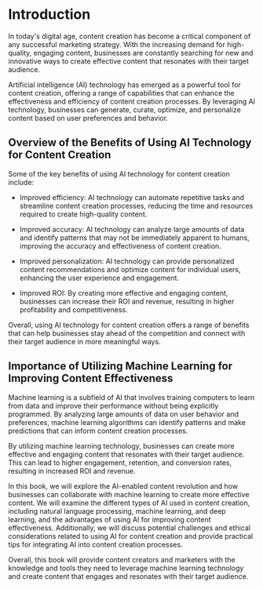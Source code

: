 Introduction
============

In today's digital age, content creation has become a critical component of any successful marketing strategy. With the increasing demand for high-quality, engaging content, businesses are constantly searching for new and innovative ways to create effective content that resonates with their target audience.

Artificial intelligence (AI) technology has emerged as a powerful tool for content creation, offering a range of capabilities that can enhance the effectiveness and efficiency of content creation processes. By leveraging AI technology, businesses can generate, curate, optimize, and personalize content based on user preferences and behavior.

Overview of the Benefits of Using AI Technology for Content Creation
--------------------------------------------------------------------

Some of the key benefits of using AI technology for content creation include:

* Improved efficiency: AI technology can automate repetitive tasks and streamline content creation processes, reducing the time and resources required to create high-quality content.

* Improved accuracy: AI technology can analyze large amounts of data and identify patterns that may not be immediately apparent to humans, improving the accuracy and effectiveness of content creation.

* Improved personalization: AI technology can provide personalized content recommendations and optimize content for individual users, enhancing the user experience and engagement.

* Improved ROI: By creating more effective and engaging content, businesses can increase their ROI and revenue, resulting in higher profitability and competitiveness.

Overall, using AI technology for content creation offers a range of benefits that can help businesses stay ahead of the competition and connect with their target audience in more meaningful ways.

Importance of Utilizing Machine Learning for Improving Content Effectiveness
----------------------------------------------------------------------------

Machine learning is a subfield of AI that involves training computers to learn from data and improve their performance without being explicitly programmed. By analyzing large amounts of data on user behavior and preferences, machine learning algorithms can identify patterns and make predictions that can inform content creation processes.

By utilizing machine learning technology, businesses can create more effective and engaging content that resonates with their target audience. This can lead to higher engagement, retention, and conversion rates, resulting in increased ROI and revenue.

In this book, we will explore the AI-enabled content revolution and how businesses can collaborate with machine learning to create more effective content. We will examine the different types of AI used in content creation, including natural language processing, machine learning, and deep learning, and the advantages of using AI for improving content effectiveness. Additionally, we will discuss potential challenges and ethical considerations related to using AI for content creation and provide practical tips for integrating AI into content creation processes.

Overall, this book will provide content creators and marketers with the knowledge and tools they need to leverage machine learning technology and create content that engages and resonates with their target audience.
